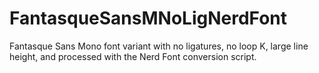 # FantasqueSansMNoLigNerdFont
Fantasque Sans Mono font variant with no ligatures, no loop K, large line height, and processed with the Nerd Font conversion script.
